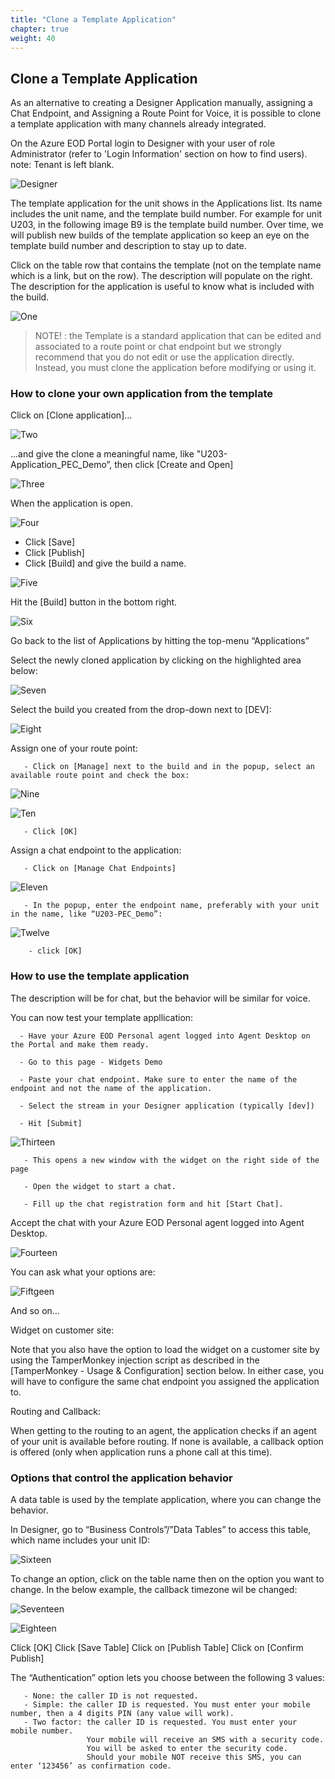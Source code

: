 ```yaml
---
title: "Clone a Template Application"
chapter: true
weight: 40
---
```


## Clone a Template Application

As an alternative to creating a Designer Application manually, assigning a Chat Endpoint, and Assigning a Route Point for Voice, it is possible to clone a template application with many channels already integrated.

On the Azure EOD Portal login to Designer with your user of role Administrator (refer to 'Login Information' section on how to find users). 
note: Tenant is left blank.

![Designer](/images/file_1622754045059_azureDesignerTile.png)

The template application for the unit shows in the Applications list. Its name includes the unit name, and the template build number. For example for unit U203, in the following image B9 is the template build number. Over time, we will publish new builds of the template application so keep an eye on the template build number and description to stay up to date.

Click on the table row that contains the template (not on the template name which is a link, but on the row). The description will populate on the right. The description for the application is useful to know what is included with the build.

![One](/images/eodTemplateApplications.png)

> NOTE! : the Template is a standard application that can be edited and associated to a route point or chat endpoint but we strongly recommend that you do not edit or use the application directly. Instead, you must clone the application before modifying or using it.
 

### How to clone your own application from the template
Click on [Clone application]...

![Two](/images/eodTemplateCloneApp.png)

...and give the clone a meaningful name, like "U203-Application_PEC_Demo”, then click [Create and Open]

![Three](/images/eodTemplateCloneName.png)

When the application is open.

![Four](/images/eodTemplateSavePubBuild.png)
- Click [Save]
- Click [Publish]
- Click [Build] and give the build a name.

![Five](/images/eodTemplateCreateBuild.png)

Hit the [Build] button in the bottom right.

![Six](/images/eodTemplateBuildBtn.png)

Go back to the list of Applications by hitting the top-menu “Applications”

Select the newly cloned application by clicking on the highlighted area below:

![Seven](/images/eodTemplateSelectClone.png)

Select the build you created from the drop-down next to [DEV]:

![Eight](/images/eodTemplateDevBuild.png)

Assign one of your route point:

       - Click on [Manage] next to the build and in the popup, select an available route point and check the box:

![Nine](/images/eodTemplateManage.png)

![Ten](/images/eodTemplateRoutePoint.png)


       - Click [OK]

Assign a chat endpoint to the application:

       - Click on [Manage Chat Endpoints]

![Eleven](/images/eodTemplateManageEndpoint.png)


       - In the popup, enter the endpoint name, preferably with your unit in the name, like “U203-PEC_Demo”: 

![Twelve](/images/eodTemplateAssignEndpoint.png)


        - click [OK]

### How to use the template application
The description will be for chat, but the behavior will be similar for voice.

You can now test your template appllication:

      - Have your Azure EOD Personal agent logged into Agent Desktop on the Portal and make them ready.

      - Go to this page - Widgets Demo 

      - Paste your chat endpoint. Make sure to enter the name of the endpoint and not the name of the application.

      - Select the stream in your Designer application (typically [dev])

      - Hit [Submit]

![Thirteen](/images/file_1623269540913_azureChatTesting.png)


       - This opens a new window with the widget on the right side of the page

       - Open the widget to start a chat.

       - Fill up the chat registration form and hit [Start Chat]. 
 Accept the chat with your Azure EOD Personal agent logged into Agent Desktop. 

![Fourteen](/images/eodTemplateChatExample.png)

You can ask what your options are:

![Fiftgeen](/images/eodTemplateChatOptions.png)

And so on…

Widget on customer site:

Note that you also have the option to load the widget on a customer site by using the TamperMonkey injection script as described in the [TamperMonkey - Usage & Configuration] section below. In either case, you will have to configure the same chat endpoint you assigned the application to.

Routing and Callback:

When getting to the routing to an agent, the application checks if an agent of your unit is available before routing.
If none is available, a callback option is offered (only when application runs a phone call at this time).
 

### Options that control the application behavior
A data table is used by the template application, where you can change the behavior.

In Designer, go to “Business Controls”/”Data Tables” to access this table, which name includes your unit ID:

![Sixteen](/images/eodTemplateDataTables.png)


To change an option, click on the table name then on the option you want to change. In the below example, the callback timezone wil be changed:

![Seventeen](/images/eodTemplateChangeOption.png)

![Eighteen](/images/eodTemplateTimezone.png)




Click [OK]
Click [Save Table]
Click on [Publish Table]
Click on [Confirm Publish]

The “Authentication” option lets you choose between the following 3 values:

       - None: the caller ID is not requested.
       - Simple: the caller ID is requested. You must enter your mobile number, then a 4 digits PIN (any value will work).
       - Two factor: the caller ID is requested. You must enter your mobile number.
                     Your mobile will receive an SMS with a security code.
                     You will be asked to enter the security code. 
                     Should your mobile NOT receive this SMS, you can enter ‘123456’ as confirmation code.

